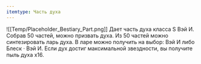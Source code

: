 ```yaml
---
itemtype: Часть духа
---
```

![[Temp/Placeholder_Bestiary_Part.png]]
Дает часть духа класса S Вэй И. Собрав 50 частей, можно призвать духа. Из 50 частей можно синтезировать ларь духа. В ларе можно получить на выбор: Вэй И либо Блеск · Вэй И. Если дух достиг максимальной звездности, вы получите пыль духа х16.
